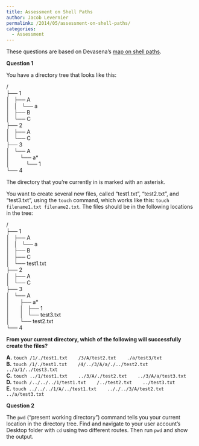```yaml
---
title: Assessment on Shell Paths
author: Jacob Levernier
permalink: /2014/05/assessment-on-shell-paths/
categories:
  - Assessment
---
```

These questions are based on Devasena&#8217;s [map on shell paths][1].

**Question 1**

You have a directory tree that looks like this:

/  
├── 1  
│   ├── A  
│   │   └── a  
│   ├── B  
│   └── C  
├── 2  
│   ├── A  
│   └── C  
├── 3  
│   └── A  
│       └── a*  
│           └── 1  
└── 4

The directory that you&#8217;re currently in is marked with an asterisk.

You want to create several new files, called &#8220;test1.txt&#8221;, &#8220;test2.txt&#8221;, and &#8220;test3.txt&#8221;, using the `touch` command, which works like this: `touch filename1.txt filename2.txt`. The files should be in the following locations in the tree:

/  
├── 1  
│   ├── A  
│   │   └── a  
│   ├── B  
│   ├── C  
│   └── test1.txt  
├── 2  
│   ├── A  
│   └── C  
├── 3  
│   └── A  
│       ├── a*  
│       │   ├── 1  
│       │   └── test3.txt  
│       └── test2.txt  
└── 4

**From your current directory, which of the following will successfully create the files?**

**A.** `touch /1/./test1.txt    /3/A/test2.txt    ./a/test3/txt`  
**B.** `touch /1/./test1.txt    /4/../3/A/a/./../test2.txt    ../a/1/../test3.txt`  
**C.** `touch ../1/test1.txt    ../3/A/./test2.txt    ../3/A/a/test3.txt`  
**D.** `touch /../../../1/test1.txt    /../test2.txt    ../test3.txt`  
**E.** `touch ../../../1/A/../test1.txt    .././../3/A/test2.txt    ../a/test3.txt`

**Question 2**

The `pwd` (&#8220;present working directory&#8221;) command tells you your current location in the directory tree. Find and navigate to your user account&#8217;s Desktop folder with `cd` using two different routes. Then run `pwd` and show the output.

 [1]: http://teaching.software-carpentry.org/2014/05/06/concept-map-shell-paths "Shell Paths Concept Map"
